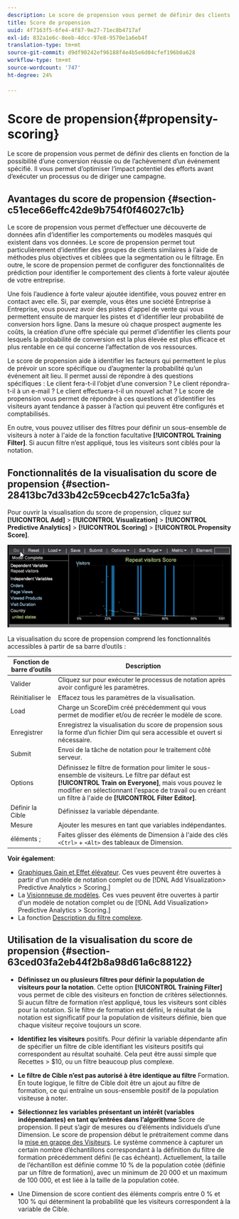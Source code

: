 ```yaml
---
description: Le score de propension vous permet de définir des clients en fonction de la possibilité d’une conversion réussie ou de l’achèvement d’un événement spécifié. Il vous permet d’optimiser l’impact potentiel des efforts avant d’exécuter un processus ou de diriger une campagne.
title: Score de propension
uuid: 4f7163f5-6fe4-4f87-9e27-71ec8b4717af
exl-id: 832a1e6c-8eeb-4dcc-97e8-9570e1a6eb4f
translation-type: tm+mt
source-git-commit: d9df90242ef96188f4e4b5e6d04cfef196b0a628
workflow-type: tm+mt
source-wordcount: '747'
ht-degree: 24%

---
```


# Score de propension{#propensity-scoring}

Le score de propension vous permet de définir des clients en fonction de la possibilité d’une conversion réussie ou de l’achèvement d’un événement spécifié. Il vous permet d’optimiser l’impact potentiel des efforts avant d’exécuter un processus ou de diriger une campagne.

## Avantages du score de propension  {#section-c51ece66effc42de9b754f0f46027c1b}

Le score de propension vous permet d’effectuer une découverte de données afin d’identifier les comportements ou modèles masqués qui existent dans vos données. Le score de propension permet tout particulièrement d’identifier des groupes de clients similaires à l’aide de méthodes plus objectives et ciblées que la segmentation ou le filtrage. En outre, le score de propension permet de configurer des fonctionnalités de prédiction pour identifier le comportement des clients à forte valeur ajoutée de votre entreprise.

Une fois l’audience à forte valeur ajoutée identifiée, vous pouvez entrer en contact avec elle. Si, par exemple, vous êtes une société Entreprise à Entreprise, vous pouvez avoir des pistes d&#39;appel de vente qui vous permettent ensuite de marquer les pistes et d&#39;identifier leur probabilité de conversion hors ligne. Dans la mesure où chaque prospect augmente les coûts, la création d’une offre spéciale qui permet d’identifier les clients pour lesquels la probabilité de conversion est la plus élevée est plus efficace et plus rentable en ce qui concerne l’affectation de vos ressources.

Le score de propension aide à identifier les facteurs qui permettent le plus de prévoir un score spécifique ou d’augmenter la probabilité qu’un événement ait lieu. Il permet aussi de répondre à des questions spécifiques : Le client fera-t-il l’objet d’une conversion ? Le client répondra-t-il à un e-mail ? Le client effectuera-t-il un nouvel achat ? Le score de propension vous permet de répondre à ces questions et d’identifier les visiteurs ayant tendance à passer à l’action qui peuvent être configurés et comptabilisés.

En outre, vous pouvez utiliser des filtres pour définir un sous-ensemble de visiteurs à noter à l&#39;aide de la fonction facultative **[!UICONTROL Training Filter]**. Si aucun filtre n’est appliqué, tous les visiteurs sont ciblés pour la notation.

## Fonctionnalités de la visualisation du score de propension {#section-28413bc7d33b42c59cecb427c1c5a3fa}

Pour ouvrir la visualisation du score de propension, cliquez sur **[!UICONTROL Add]** > **[!UICONTROL Visualization]** > **[!UICONTROL Predictive Analytics]** > **[!UICONTROL Scoring]** > **[!UICONTROL Propensity Score]**.

![](assets/propensity_visualization_GO.png)

La visualisation du score de propension comprend les fonctionnalités accessibles à partir de sa barre d’outils :

| Fonction de barre d’outils | Description |
|---|---|
| Valider | Cliquez sur pour exécuter le processus de notation après avoir configuré les paramètres. |
| Réinitialiser le | Effacez tous les paramètres de la visualisation. |
| Load | Charge un ScoreDim créé précédemment qui vous permet de modifier et/ou de recréer le modèle de score. |
| Enregistrer | Enregistrez la visualisation du score de propension sous la forme d’un fichier Dim qui sera accessible et ouvert si nécessaire. |
| Submit | Envoi de la tâche de notation pour le traitement côté serveur. |
| Options | Définissez le filtre de formation pour limiter le sous-ensemble de visiteurs. Le filtre par défaut est **[!UICONTROL Train on Everyone]**, mais vous pouvez le modifier en sélectionnant l&#39;espace de travail ou en créant un filtre à l&#39;aide de **[!UICONTROL Filter Editor]**. |
| Définir la Cible | Définissez la variable dépendante. |
| Mesure | Ajouter les mesures en tant que variables indépendantes. |
| éléments ; | Faites glisser des éléments de Dimension à l&#39;aide des clés `<Ctrl>` + `<Alt>` des tableaux de Dimension. |

**Voir également**:

* [Graphiques Gain et Effet élévateur](../../../../home/c-get-started/c-analysis-vis/c-visitor-propensity/c-propensity-gain-lift-chart.md#concept-0d049f6baf534f7fb97f271843ba6c4a). Ces vues peuvent être ouvertes à partir d&#39;un modèle de notation complet ou de [!DNL Add Visualization> Predictive Analytics > Scoring.]
* La [Visionneuse de modèles](../../../../home/c-get-started/c-analysis-vis/c-visitor-propensity/c-propensity-model-viewer.md#concept-d4fdf4b335c04b0ea07e70ab9a7ce9dd). Ces vues peuvent être ouvertes à partir d&#39;un modèle de notation complet ou de [!DNL Add Visualization> Predictive Analytics > Scoring.]
* La fonction [Description du filtre complexe](../../../../home/c-get-started/c-analysis-vis/c-visitor-propensity/c-propensity-complex-filter.md#concept-f9c55e54837f4b5995a00bc950ce5dff).

## Utilisation de la visualisation du score de propension {#section-63ced03fa2eb44f2b8a98d61a6c88122}

* **Définissez un ou plusieurs filtres pour définir la population de visiteurs pour la notation**. Cette option **[!UICONTROL Training Filter]** vous permet de cible des visiteurs en fonction de critères sélectionnés. Si aucun filtre de formation n’est appliqué, tous les visiteurs sont ciblés pour la notation. Si le filtre de formation est défini, le résultat de la notation est significatif pour la population de visiteurs définie, bien que chaque visiteur reçoive toujours un score.
* **Identifiez les visiteurs** positifs. Pour définir la variable dépendante afin de spécifier un filtre de cible identifiant les visiteurs positifs qui correspondent au résultat souhaité. Cela peut être aussi simple que Recettes > $10, ou un filtre beaucoup plus complexe.
* **Le filtre de Cible n’est pas autorisé à être identique au filtre** Formation. En toute logique, le filtre de Cible doit être un ajout au filtre de formation, ce qui entraîne un sous-ensemble positif de la population visiteuse à noter.
* **Sélectionnez les variables présentant un intérêt (variables indépendantes) en tant qu’entrées dans l’algorithme** Score de propension. Il peut s’agir de mesures ou d’éléments individuels d’une Dimension. Le score de propension début le prétraitement comme dans la [mise en grappe des Visiteurs](../../../../home/c-get-started/c-analysis-vis/c-visitor-cluster/c-visitor-cluster.md#concept-1c2406ef7b284a56a02daa38eaa2e73d). Le système commence à capturer un certain nombre d’échantillons correspondant à la définition du filtre de formation précédemment défini (le cas échéant). Actuellement, la taille de l’échantillon est définie comme 10 % de la population cotée (définie par un filtre de formation), avec un minimum de 20 000 et un maximum de 100 000, et est liée à la taille de la population cotée.

* Une Dimension de score contient des éléments compris entre 0 % et 100 % qui déterminent la probabilité que les visiteurs correspondent à la variable de Cible.
